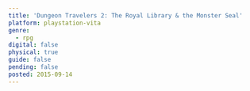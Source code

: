 ```yaml
---
title: 'Dungeon Travelers 2: The Royal Library & the Monster Seal'
platform: playstation-vita
genre:
  - rpg
digital: false
physical: true
guide: false
pending: false
posted: 2015-09-14
---
```

